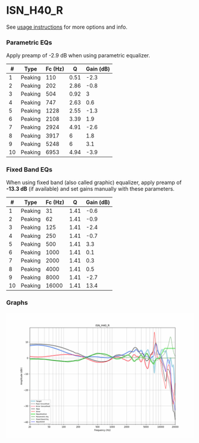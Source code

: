 # ISN_H40_R
See [usage instructions](https://github.com/jaakkopasanen/AutoEq#usage) for more options and info.

### Parametric EQs
Apply preamp of -2.9 dB when using parametric equalizer.

|   # | Type    |   Fc (Hz) |    Q |   Gain (dB) |
|-----|---------|-----------|------|-------------|
|   1 | Peaking |       110 | 0.51 |        -2.3 |
|   2 | Peaking |       202 | 2.86 |        -0.8 |
|   3 | Peaking |       504 | 0.92 |         3   |
|   4 | Peaking |       747 | 2.63 |         0.6 |
|   5 | Peaking |      1228 | 2.55 |        -1.3 |
|   6 | Peaking |      2108 | 3.39 |         1.9 |
|   7 | Peaking |      2924 | 4.91 |        -2.6 |
|   8 | Peaking |      3917 | 6    |         1.8 |
|   9 | Peaking |      5248 | 6    |         3.1 |
|  10 | Peaking |      6953 | 4.94 |        -3.9 |

### Fixed Band EQs
When using fixed band (also called graphic) equalizer, apply preamp of **-13.3 dB** (if available) and set gains manually with these parameters.

|   # | Type    |   Fc (Hz) |    Q |   Gain (dB) |
|-----|---------|-----------|------|-------------|
|   1 | Peaking |        31 | 1.41 |        -0.6 |
|   2 | Peaking |        62 | 1.41 |        -0.9 |
|   3 | Peaking |       125 | 1.41 |        -2.4 |
|   4 | Peaking |       250 | 1.41 |        -0.7 |
|   5 | Peaking |       500 | 1.41 |         3.3 |
|   6 | Peaking |      1000 | 1.41 |         0.1 |
|   7 | Peaking |      2000 | 1.41 |         0.3 |
|   8 | Peaking |      4000 | 1.41 |         0.5 |
|   9 | Peaking |      8000 | 1.41 |        -2.7 |
|  10 | Peaking |     16000 | 1.41 |        13.4 |

### Graphs
![](./ISN_H40_R.png)
